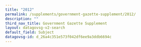```yaml
---
title: "2012"
permalink: /supplements/government-gazette-supplement/2012/
description: ""
third_nav_title: Government Gazette Supplement
layout: datagovsg-v2-search
default_field: Subject
datagovsg-id: d_26a4c351e573f042df6ee9a3ddb6694c
---
```


